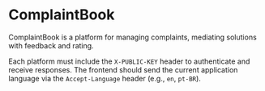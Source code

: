 # ComplaintBook

ComplaintBook is a platform for managing complaints, mediating solutions with feedback and rating.

Each platform must include the `X-PUBLIC-KEY` header to authenticate and receive responses. The frontend should send the current application language via the `Accept-Language` header (e.g., `en`, `pt-BR`).

